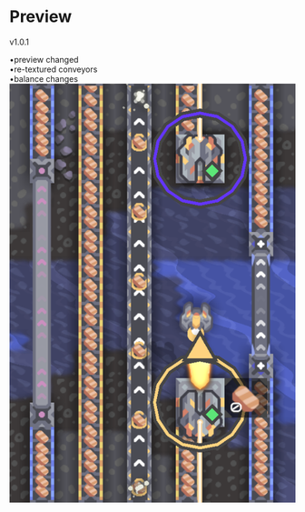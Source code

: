 # Preview
v1.0.1

•preview changed  
•re-textured conveyors  
•balance changes
![Test Image 1](screenshot_4.png)
